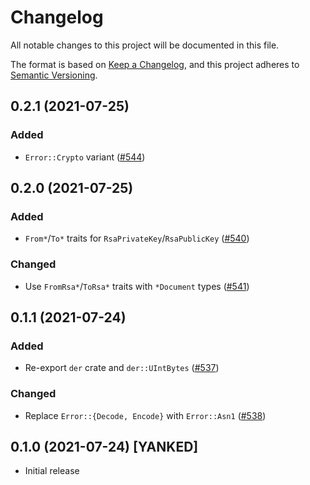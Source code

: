 # Changelog
All notable changes to this project will be documented in this file.

The format is based on [Keep a Changelog](https://keepachangelog.com/en/1.0.0/),
and this project adheres to [Semantic Versioning](https://semver.org/spec/v2.0.0.html).

## 0.2.1 (2021-07-25)
### Added
- `Error::Crypto` variant ([#544])

[#544]: https://github.com/RustCrypto/utils/pull/544

## 0.2.0 (2021-07-25)
### Added
- `From*`/`To*` traits for `RsaPrivateKey`/`RsaPublicKey` ([#540])

### Changed
- Use `FromRsa*`/`ToRsa*` traits with `*Document` types ([#541])

[#540]: https://github.com/RustCrypto/utils/pull/540
[#541]: https://github.com/RustCrypto/utils/pull/541

## 0.1.1 (2021-07-24)
### Added
- Re-export `der` crate and `der::UIntBytes` ([#537])

### Changed
- Replace `Error::{Decode, Encode}` with `Error::Asn1` ([#538])

[#537]: https://github.com/RustCrypto/utils/pull/537
[#538]: https://github.com/RustCrypto/utils/pull/538

## 0.1.0 (2021-07-24) [YANKED]
- Initial release
